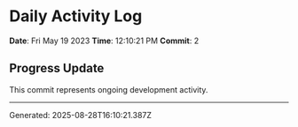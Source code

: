 # Daily Activity Log

**Date**: Fri May 19 2023
**Time**: 12:10:21 PM
**Commit**: 2

## Progress Update

This commit represents ongoing development activity.

---
Generated: 2025-08-28T16:10:21.387Z
